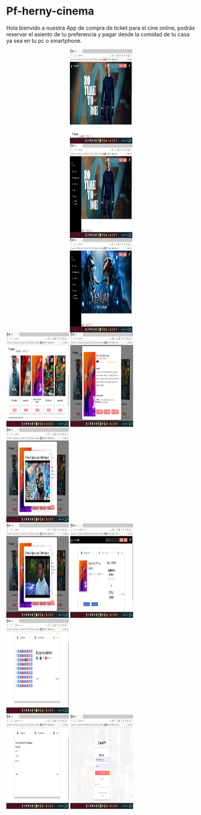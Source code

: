 # Pf-herny-cinema

Hola bienvido a nuestra App de compra de ticket para el cine online, podrás reservar el asiento de tu preferencia y pagar desde la comidad de tu casa ya sea en tu pc o smartphone.

<div 
style="width: 100%; 
        display: flex; 
        flex-direction: column; 
        align-items: center; 
        justify-content: center">
    <img style="width: 33%" src="./client/src/assets/2022-03-04.png" alt="" height="250px">
   <img style="width: 33%" src="./client/src/assets/2022-03-04 (10).png" alt="" height="250px" >
  <img style="width: 33%" src="./client/src/assets/2022-03-04 (11).png" alt="" height="250px" >
</div>
<div>
    <img style="width: 33%" src="./client/src/assets/2022-03-04 (1).png" alt="" height="250px" >
    <img style="width: 33%" src="./client/src/assets/2022-03-04 (2).png" alt="" height="250px" >
  <img style="width: 33%" src="./client/src/assets/2022-03-04 (3).png" alt="" height="250px" >
  </div>
  
  <div>
    <img style="width: 33%" src="./client/src/assets/2022-03-04 (4).png" alt="" height="250px" >
    <img style="width: 33%" src="./client/src/assets/2022-03-04 (6).png" alt="" height="250px" >
  <img style="width: 33%" src="./client/src/assets/2022-03-04 (7).png" alt="" height="250px" >
  </div>
  <div>
    <img style="width: 33%" src="./client/src/assets/2022-03-04 (8).png" alt="" height="250px" >
  <img style="width: 33%" src="./client/src/assets/2022-03-04 (9).png" alt="" height="250px" >
  </div>
